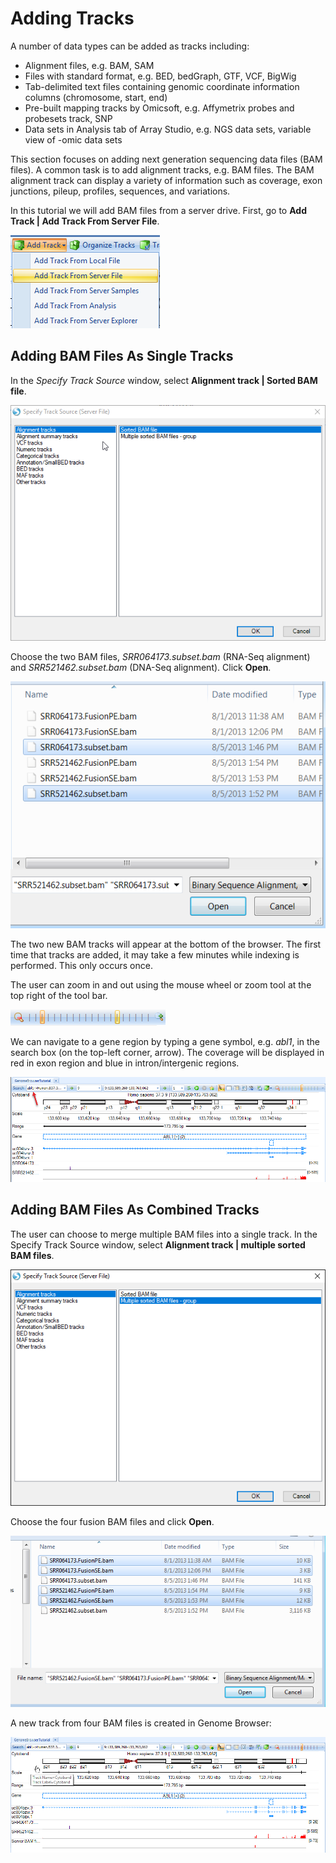 # Adding Tracks

A number of data types can be added as tracks including:

*   Alignment files, e.g. BAM, SAM
*   Files with standard format, e.g. BED, bedGraph, GTF, VCF, BigWig
*   Tab-delimited text files containing genomic coordinate information columns (chromosome, start, end)
*   Pre-built mapping tracks by Omicsoft, e.g. Affymetrix probes and probesets track, SNP
*   Data sets in Analysis tab of Array Studio, e.g. NGS data sets, variable view of -omic data sets

This section focuses on adding next generation sequencing data files (BAM files). A common task is to add alignment tracks, e.g. BAM files. The BAM alignment track can display a variety of information such as coverage, exon junctions, pileup, profiles, sequences, and variations.

In this tutorial we will add BAM files from a server drive. First, go to **Add Track | Add Track From Server File**.

![add_server_png](images/add_server.png)

## Adding BAM Files As Single Tracks

In the *Specify Track Source* window, select **Alignment track | Sorted BAM file**.

![specify_server_track_png](images/specify_server_track.png)

Choose the two BAM files, *SRR064173.subset.bam* (RNA-Seq alignment) and *SRR521462.subset.bam* (DNA-Seq alignment). Click **Open**.

![image15_png](images/image15.png)

The two new BAM tracks will appear at the bottom of the browser. The first time that tracks are added, it may take a few minutes while indexing is performed. This only occurs once.  

The user can zoom in and out using the mouse wheel or zoom tool at the top right of the tool bar.

![image16_png](images/image16.png)

We can navigate to a gene region by typing a gene symbol, e.g. *abl1*, in the search box (on the top-left corner, arrow). The coverage will be displayed in red in exon region and blue in intron/intergenic regions.

![abl_search_png](images/abl_search.png)

## Adding BAM Files As Combined Tracks

The user can choose to merge multiple BAM files into a single track. In the Specify Track Source window, select **Alignment track | multiple sorted BAM files**.

![add_combined_png](images/add_combined.png)

Choose the four fusion BAM files and click **Open**.

![image19_png](images/image19.png)

A new track from four BAM files is created in Genome Browser:

![abl1_all_png](images/abl1_all.png)
